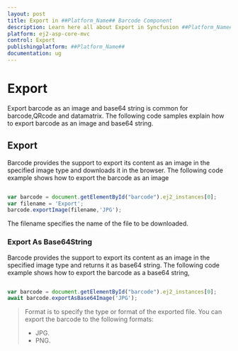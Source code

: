 ```yaml
---
layout: post
title: Export in ##Platform_Name## Barcode Component
description: Learn here all about Export in Syncfusion ##Platform_Name## Barcode component of Syncfusion Essential JS 2 and more.
platform: ej2-asp-core-mvc
control: Export
publishingplatform: ##Platform_Name##
documentation: ug
---
```



# Export

Export barcode as an image and base64 string is common for barcode,QRcode and datamatrix. The following code samples explain how to export barcode as an image and base64 string.

## Export

Barcode provides the support to export its content as an image in the specified image type and downloads it in the browser. The following code example shows how to export the barcode as an image

```typescript

var barcode = document.getElementById("barcode").ej2_instances[0];
var filename = 'Export';
barcode.exportImage(filename,'JPG');

```

The filename specifies the name of the file to be downloaded.

### Export As Base64String

Barcode provides the support to export its content as an image in the specified image type and returns it as base64 string. The following code example shows how to export the barcode as a base64 string,

```typescript

var barcode = document.getElementById("barcode").ej2_instances[0];
await barcode.exportAsBase64Image('JPG');

```

>Format is to specify the type or format of the exported file. You can export the barcode to the following formats:
>* JPG.
>* PNG.